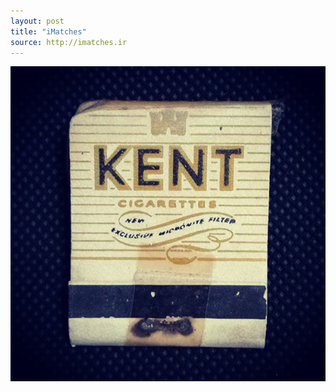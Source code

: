 ```yaml
---
layout: post
title: "iMatches"
source: http://imatches.ir
---
```


<img src="../assets/img/matches/matches-35.jpg">
